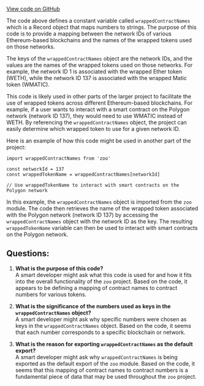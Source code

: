 [View code on GitHub](zoo-labs/zoo/blob/master/ui/src/constants/wrappedContractNames.ts)

The code above defines a constant variable called `wrappedContractNames` which is a Record object that maps numbers to strings. The purpose of this code is to provide a mapping between the network IDs of various Ethereum-based blockchains and the names of the wrapped tokens used on those networks. 

The keys of the `wrappedContractNames` object are the network IDs, and the values are the names of the wrapped tokens used on those networks. For example, the network ID 1 is associated with the wrapped Ether token (WETH), while the network ID 137 is associated with the wrapped Matic token (WMATIC). 

This code is likely used in other parts of the larger project to facilitate the use of wrapped tokens across different Ethereum-based blockchains. For example, if a user wants to interact with a smart contract on the Polygon network (network ID 137), they would need to use WMATIC instead of WETH. By referencing the `wrappedContractNames` object, the project can easily determine which wrapped token to use for a given network ID. 

Here is an example of how this code might be used in another part of the project:

```
import wrappedContractNames from 'zoo'

const networkId = 137
const wrappedTokenName = wrappedContractNames[networkId]

// Use wrappedTokenName to interact with smart contracts on the Polygon network
``` 

In this example, the `wrappedContractNames` object is imported from the `zoo` module. The code then retrieves the name of the wrapped token associated with the Polygon network (network ID 137) by accessing the `wrappedContractNames` object with the network ID as the key. The resulting `wrappedTokenName` variable can then be used to interact with smart contracts on the Polygon network.
## Questions: 
 1. **What is the purpose of this code?**\
A smart developer might ask what this code is used for and how it fits into the overall functionality of the `zoo` project. Based on the code, it appears to be defining a mapping of contract names to contract numbers for various tokens.

2. **What is the significance of the numbers used as keys in the `wrappedContractNames` object?**\
A smart developer might ask why specific numbers were chosen as keys in the `wrappedContractNames` object. Based on the code, it seems that each number corresponds to a specific blockchain or network.

3. **What is the reason for exporting `wrappedContractNames` as the default export?**\
A smart developer might ask why `wrappedContractNames` is being exported as the default export of the `zoo` module. Based on the code, it seems that this mapping of contract names to contract numbers is a fundamental piece of data that may be used throughout the `zoo` project.